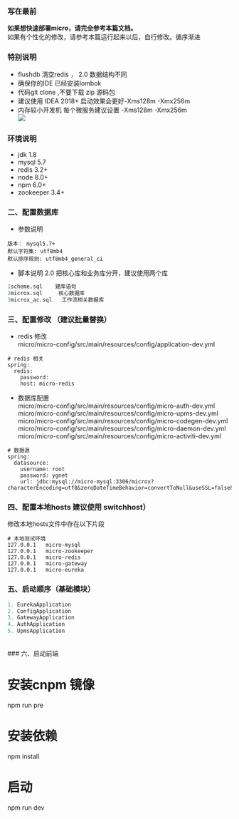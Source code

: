 ### 写在最前
**如果想快速部署micro，请完全参考本篇文档。**    
如果有个性化的修改，请参考本篇运行起来以后，自行修改。循序渐进

### 特别说明 
- flushdb 清空redis ， 2.0 数据结构不同
- 确保你的IDE 已经安装lombok 
- 代码git clone ,不要下载 zip 源码包
- 建议使用 IDEA 2018+ 启动效果会更好-Xms128m -Xmx256m
- 内存较小开发机 每个微服务建议设置  -Xms128m -Xmx256m  
![](http://a.micro.top/20181210181538.png)

### 环境说明
- jdk 1.8 
- mysql 5.7
- redis 3.2+
- node 8.0+
- npm 6.0+
- zookeeper 3.4+



### 二、配置数据库
- 参数说明
```
版本： mysql5.7+
默认字符集: utf8mb4
默认排序规则: utf8mb4_general_ci
```

- 脚本说明 
2.0 把核心库和业务库分开，建议使用两个库   

```sql
1scheme.sql    建库语句
2microx.sql     核心数据库
3microx_ac.sql   工作流相关数据库

```


### 三、配置修改   （建议批量替换）

- redis 修改  
micro/micro-config/src/main/resources/config/application-dev.yml

```
# redis 相关
spring:
  redis:
    password:
    host: micro-redis
``` 
- 数据库配置   
micro/micro-config/src/main/resources/config/micro-auth-dev.yml    
micro/micro-config/src/main/resources/config/micro-upms-dev.yml  
micro/micro-config/src/main/resources/config/micro-codegen-dev.yml  
micro/micro-config/src/main/resources/config/micro-daemon-dev.yml  
micro/micro-config/src/main/resources/config/micro-activiti-dev.yml  

```
# 数据源
spring:
  datasource:
    username: root
    password: ygnet
    url: jdbc:mysql://micro-mysql:3306/microx?characterEncoding=utf8&zeroDateTimeBehavior=convertToNull&useSSL=false&useJDBCCompliantTimezoneShift=true&useLegacyDatetimeCode=false&serverTimezone=Asia/Shanghai
```

### 四、配置本地hosts 建议使用 switchhost）

修改本地hosts文件中存在以下片段


```
# 本地测试环境  
127.0.0.1   micro-mysql
127.0.0.1	micro-zookeeper
127.0.0.1	micro-redis
127.0.0.1	micro-gateway
127.0.0.1	micro-eureka
```
### 五、启动顺序（基础模块） 
```java
1. EurekaApplication   
2. ConfigApplication  
3. GatewayApplication  
4. AuthApplication 
5. UpmsApplication  
```

 <option name="configurationTypes">
      <set>
        <option value="SpringBootApplicationConfigurationType" />
      </set>
 </option>
### 六、启动前端



# 安装cnpm 镜像
npm run pre

# 安装依赖
npm install

# 启动
npm run dev
```


